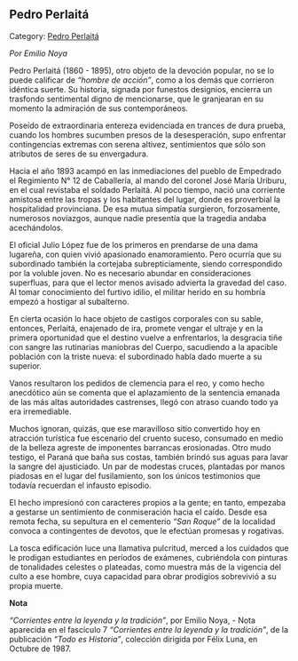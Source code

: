 ## Pedro Perlaitá

Category: [Pedro Perlaitá](http://descubrircorrientes.com.ar/2012/index.php/767-cultura/8-leyenda-y-tradicion/cultos-populares/pedro-perlaita)

_Por Emilio Noya_

Pedro Perlaitá (1860 - 1895), otro objeto de la devoción popular, no se lo puede calificar de _“hombre de acción”_, como a los demás que corrieron idéntica suerte. Su historia, signada por funestos designios, encierra un trasfondo sentimental digno de mencionarse, que le granjearan en su momento la admiración de sus contemporáneos.

Poseído de extraordinaria entereza evidenciada en trances de dura prueba, cuando los hombres sucumben presos de la desesperación, supo enfrentar contingencias extremas con serena altivez, sentimientos que sólo son atributos de seres de su envergadura.

Hacia el año 1893 acampó en las inmediaciones del pueblo de Empedrado el Regimiento N° 12 de Caballería, al mando del coronel José María Uriburu, en el cual revistaba el soldado Perlaitá. Al poco tiempo, nació una corriente amistosa entre las tropas y los habitantes del lugar, donde es proverbial la hospitalidad provinciana. De esa mutua simpatía surgieron, forzosamente, numerosos noviazgos, aunque nadie presentía que la tragedia andaba acechándolos.

El oficial Julio López fue de los primeros en prendarse de una dama lugareña, con quien vivió apasionado enamoramiento. Pero ocurría que su subordinado también la cortejaba subrepticiamente, siendo correspondido por la voluble joven. No es necesario abundar en consideraciones superfluas, para que el lector menos avisado advierta la gravedad del caso. Al tomar conocimiento del furtivo idilio, el militar herido en su hombría empezó a hostigar al subalterno.

En cierta ocasión lo hace objeto de castigos corporales con su sable, entonces, Perlaitá, enajenado de ira, promete vengar el ultraje y en la primera oportunidad que el destino vuelve a enfrentarlos, la desgracia tiñe con sangre las rutinarias maniobras del Cuerpo, sacudiendo a la apacible población con la triste nueva: el subordinado había dado muerte a su superior.

Vanos resultaron los pedidos de clemencia para el reo, y como hecho anecdótico aún se comenta que el aplazamiento de la sentencia emanada de las más altas autoridades castrenses, llegó con atraso cuando todo ya era irremediable.

Muchos ignoran, quizás, que ese maravilloso sitio convertido hoy en atracción turística fue escenario del cruento suceso, consumado en medio de la belleza agreste de imponentes barrancas erosionadas. Otro mudo testigo, el Paraná que baña sus costas, también brindó sus aguas para lavar la sangre del ajusticiado. Un par de modestas cruces, plantadas por manos piadosas en el lugar del fusilamiento, son los únicos testimonios que todavía recuerdan el infausto episodio.

El hecho impresionó con caracteres propios a la gente; en tanto, empezaba a gestarse un sentimiento de conmiseración hacia el caído. Desde esa remota fecha, su sepultura en el cementerio _“San Roque”_ de la localidad convoca a contingentes de devotos, que le efectúan promesas y rogativas.

La tosca edificación luce una llamativa pulcritud, merced a los cuidados que le prodigan estudiantes en períodos de exámenes, cubriéndola con pinturas de tonalidades celestes o plateadas, como muestra más de la vigencia del culto a ese hombre, cuya capacidad para obrar prodigios sobrevivió a su propia muerte.

**Nota**

_“Corrientes entre la leyenda y la tradición”_, por Emilio Noya, - Nota aparecida en el fascículo 7 _“Corrientes entre la leyenda y la tradición”_, de la publicación _“Todo es Historia”_, colección dirigida por Félix Luna, en Octubre de 1987.